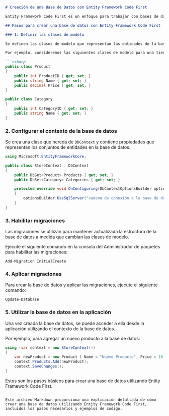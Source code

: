 ```markdown
# Creación de una Base de Datos con Entity Framework Code First

Entity Framework Code First es un enfoque para trabajar con bases de datos en el que se define el modelo de datos utilizando clases de .NET. Luego, Entity Framework genera automáticamente la base de datos basada en este modelo.

## Pasos para crear una base de datos con Entity Framework Code First

### 1. Definir las clases de modelo

Se definen las clases de modelo que representan las entidades de la base de datos. Cada clase se mapeará a una tabla en la base de datos.

Por ejemplo, consideremos las siguientes clases de modelo para una tienda en línea:

```csharp
public class Product
{
    public int ProductID { get; set; }
    public string Name { get; set; }
    public decimal Price { get; set; }
}

public class Category
{
    public int CategoryID { get; set; }
    public string Name { get; set; }
}
```

### 2. Configurar el contexto de la base de datos

Se crea una clase que hereda de `DbContext` y contiene propiedades que representan los conjuntos de entidades en la base de datos.

```csharp
using Microsoft.EntityFrameworkCore;

public class StoreContext : DbContext
{
    public DbSet<Product> Products { get; set; }
    public DbSet<Category> Categories { get; set; }

    protected override void OnConfiguring(DbContextOptionsBuilder optionsBuilder)
    {
        optionsBuilder.UseSqlServer("cadena de conexión a la base de datos");
    }
}
```

### 3. Habilitar migraciones

Las migraciones se utilizan para mantener actualizada la estructura de la base de datos a medida que cambian las clases de modelo.

Ejecute el siguiente comando en la consola del Administrador de paquetes para habilitar las migraciones:

```
Add-Migration InitialCreate
```

### 4. Aplicar migraciones

Para crear la base de datos y aplicar las migraciones, ejecute el siguiente comando:

```
Update-Database
```

### 5. Utilizar la base de datos en la aplicación

Una vez creada la base de datos, se puede acceder a ella desde la aplicación utilizando el contexto de la base de datos.

Por ejemplo, para agregar un nuevo producto a la base de datos:

```csharp
using (var context = new StoreContext())
{
    var newProduct = new Product { Name = "Nuevo Producto", Price = 10.99 };
    context.Products.Add(newProduct);
    context.SaveChanges();
}
```

Estos son los pasos básicos para crear una base de datos utilizando Entity Framework Code First.
```

Este archivo Markdown proporciona una explicación detallada de cómo crear una base de datos utilizando Entity Framework Code First, incluidos los pasos necesarios y ejemplos de código.
